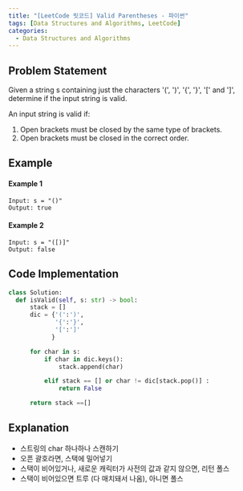 ```yaml
---
title: "[LeetCode 릿코드] Valid Parentheses - 파이썬"
tags: [Data Structures and Algorithms, LeetCode]
categories:
  - Data Structures and Algorithms
---
```



## Problem Statement
Given a string s containing just the characters '(', ')', '{', '}', '[' and ']', determine if the input string is valid.

An input string is valid if:
1. Open brackets must be closed by the same type of brackets.
2. Open brackets must be closed in the correct order.


## Example
#### Example 1
```
Input: s = "()"
Output: true
```

#### Example 2
```
Input: s = "([)]"
Output: false
```

## Code Implementation

```Python
class Solution:
  def isValid(self, s: str) -> bool:
      stack = []
      dic = {'(':')',
             '{':'}',
             '[':']'
            }

      for char in s:
          if char in dic.keys():
              stack.append(char)

          elif stack == [] or char != dic[stack.pop()] :
              return False

      return stack ==[]
```

## Explanation
- 스트링의 char 하나하나 스캔하기
- 오픈 괄호라면, 스택에 밀어넣기
- 스택이 비어있거나, 새로운 캐릭터가 사전의 값과 같지 않으면, 리턴 폴스
- 스택이 비어있으면 트루 (다 매치돼서 나옴), 아니면 폴스
